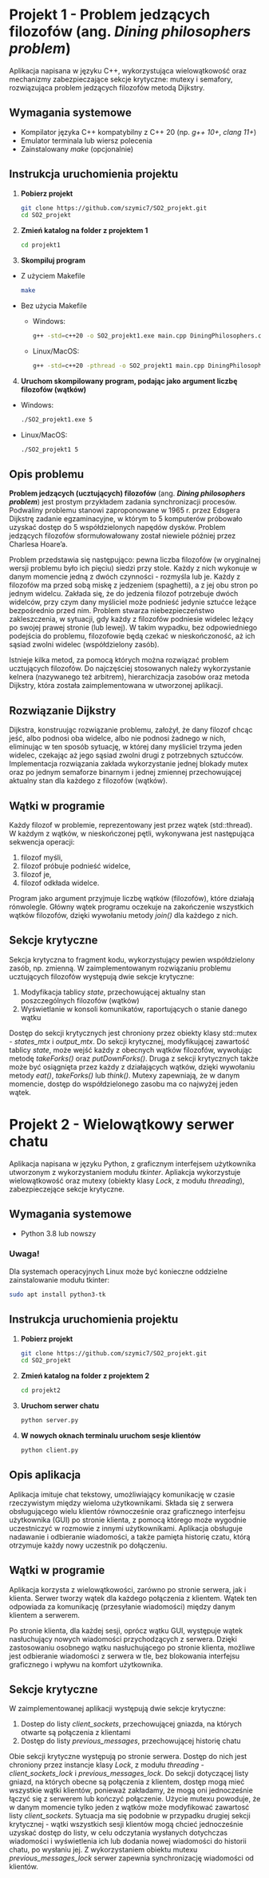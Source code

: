# Projekt 1 - Problem jedzących filozofów (ang. _Dining philosophers problem_)

Aplikacja napisana w języku C++, wykorzystująca wielowątkowość oraz mechanizmy zabezpieczające sekcje krytyczne: mutexy i semafory, rozwiązująca problem jedzących filozofów metodą Dijkstry.


## Wymagania systemowe
* Kompilator języka C++ kompatybilny z C++ 20 (np. _g++ 10+_, _clang 11+_)
* Emulator terminala lub wiersz polecenia
* Zainstalowany _make_ (opcjonalnie)


## Instrukcja uruchomienia projektu

1. **Pobierz projekt**

      ```bash
      git clone https://github.com/szymic7/SO2_projekt.git
      cd SO2_projekt
      ```

2. **Zmień katalog na folder z projektem 1**

      ```bash
      cd projekt1
      ```

3. **Skompiluj program**

* Z użyciem Makefile

    ```bash
    make
    ```

* Bez użycia Makefile

  * Windows:

      ```bash
      g++ -std=c++20 -o SO2_projekt1.exe main.cpp DiningPhilosophers.cpp
      ```
  
  * Linux/MacOS:

      ```bash
      g++ -std=c++20 -pthread -o SO2_projekt1 main.cpp DiningPhilosophers.cpp
      ```

4. **Uruchom skompilowany program, podając jako argument liczbę filozofów (wątków)**

* Windows:

    ```bash
    ./SO2_projekt1.exe 5
    ```

* Linux/MacOS:

    ```bash
    ./SO2_projekt1 5
    ```


## Opis problemu

**Problem jedzących (ucztujących) filozofów** (ang. _**Dining philosophers problem**_) jest prostym przykładem zadania synchronizacji procesów. Podwaliny problemu stanowi zaproponowane w 1965 r. przez Edsgera Dijkstrę zadanie egzaminacyjne, w którym to 5 komputerów próbowało uzyskać dostęp do 5 współdzielonych napędów dysków. Problem jedzących filozofów sformułowałowany został niewiele później przez Charlesa Hoare’a. 

Problem przedstawia się następująco: pewna liczba filozofów (w oryginalnej wersji problemu było ich pięciu) siedzi przy stole. Każdy z nich wykonuje w danym momencie jedną z dwóch czynności - rozmyśla lub je. Każdy z filozofów ma przed sobą miskę z jedzeniem (spaghetti), a z jej obu stron po jednym widelcu. Zakłada się, że do jedzenia filozof potrzebuje dwóch widelców, przy czym dany myśliciel może podnieść jedynie sztućce leżące bezpośrednio przed nim. Problem stwarza niebezpieczeństwo zakleszczenia, w sytuacji, gdy każdy z filozofów podniesie widelec leżący po swojej prawej stronie (lub lewej). W takim wypadku, bez odpowiedniego podejścia do problemu, filozofowie będą czekać w nieskończoność, aż ich sąsiad zwolni widelec (współdzielony zasób). 

Istnieje kilka metod, za pomocą których można rozwiązać problem ucztujących filozofów. Do najczęściej stosowanych należy wykorzystanie kelnera (nazywanego też arbitrem), hierarchizacja zasobów oraz metoda Dijkstry, która została zaimplementowana w utworzonej aplikacji.


## Rozwiązanie Dijkstry

Dijkstra, konstruując rozwiązanie problemu, założył, że dany filozof chcąc jeść, albo podnosi oba widelce, albo nie podnosi żadnego w nich, eliminując w ten sposób sytuację, w której dany myśliciel trzyma jeden widelec, czekając aż jego sąsiad zwolni drugi z potrzebnych sztućców. Implementacja rozwiązania zakłada wykorzystanie jednej blokady mutex oraz po jednym semaforze binarnym i jednej zmiennej przechowującej aktualny stan dla każdego z filozofów (wątków).


## Wątki w programie

Każdy filozof w problemie, reprezentowany jest przez wątek (std::thread). W każdym z wątków, w nieskończonej pętli, wykonywana jest następująca sekwencja operacji:
1. filozof myśli,
2. filozof próbuje podnieść widelce,
3. filozof je,
4. filozof odkłada widelce.

Program jako argument przyjmuje liczbę wątków (filozofów), które działają rónwolegle. Główny wątek programu oczekuje na zakończenie wszystkich wątków filozofów, dzięki wywołaniu metody _join()_ dla każdego z nich.


## Sekcje krytyczne

Sekcja krytyczna to fragment kodu, wykorzystujący pewien współdzielony zasób, np. zmienną. W zaimplementowanym rozwiązaniu problemu ucztujących filozofów występują dwie sekcje krytyczne:
1. Modyfikacja tablicy _state_, przechowującej aktualny stan poszczególnych filozofów (wątków)
2. Wyświetlanie w konsoli komunikatów, raportujących o stanie danego wątku

Dostęp do sekcji krytycznych jest chroniony przez obiekty klasy std::mutex - _states_mtx_ i _output_mtx_. Do sekcji krytycznej, modyfikującej zawartość tablicy _state_, może wejść każdy z obecnych wątków filozofów, wywołując metodę _takeForks()_ oraz _putDownForks()_. Druga z sekcji krytycznych także może być osiągnięta przez każdy z działających wątków, dzięki wywołaniu metody _eat()_, _takeForks()_ lub _think()_. Mutexy zapewniają, że w danym momencie, dostęp do współdzielonego zasobu ma co najwyżej jeden wątek.


# Projekt 2 - Wielowątkowy serwer chatu

Aplikacja napisana w języku Python, z graficznym interfejsem użytkownika utworzonym z wykorzystaniem modułu _tkinter_. Apliakcja wykorzystuje wielowątkowość oraz mutexy (obiekty klasy _Lock_, z modułu _threading_), zabezpieczejące sekcje krytyczne.


## Wymagania systemowe
* Python 3.8 lub nowszy

### Uwaga!
Dla systemach operacyjnych Linux może być konieczne oddzielne zainstalowanie modułu tkinter:

```bash
sudo apt install python3-tk
```

## Instrukcja uruchomienia projektu

1. **Pobierz projekt**

      ```bash
      git clone https://github.com/szymic7/SO2_projekt.git
      cd SO2_projekt
      ```

2. **Zmień katalog na folder z projektem 2**

      ```bash
      cd projekt2
      ```

3. **Uruchom serwer chatu**

      ```bash
      python server.py
      ```

4. **W nowych oknach terminalu uruchom sesje klientów**

      ```bash
      python client.py
      ```

## Opis aplikacja

Aplikacja imituje chat tekstowy, umożliwiający komunikację w czasie rzeczywistym między wieloma użytkownikami. Składa się z serwera obsługującego wielu klientów równocześnie oraz graficznego interfejsu użytkownika (GUI) po stronie klienta, z pomocą którego może wygodnie uczestniczyć w rozmowie z innymi użytkownikami. Aplikacja obsługuje nadawanie i odbieranie wiadomości, a także pamięta historię czatu, którą otrzymuje każdy nowy uczestnik po dołączeniu.


## Wątki w programie

Aplikacja korzysta z wielowątkowości, zarówno po stronie serwera, jak i klienta. Serwer tworzy wątek dla każdego połączenia z klientem. Wątek ten odpowiada za komunikację (przesyłanie wiadomości) między danym klientem a serwerem. 

Po stronie klienta, dla każdej sesji, oprócz wątku GUI, występuje wątek nasłuchujący nowych wiadomości przychodzących z serwera. Dzięki zastosowaniu osobnego wątku nasłuchującego po stronie klienta, możliwe jest odbieranie wiadomości z serwera w tle, bez blokowania interfejsu graficznego i wpływu na komfort użytkownika.


## Sekcje krytyczne

W zaimplementowanej aplikacji występują dwie sekcje krytyczne:
1. Dostep do listy _client_sockets_, przechowującej gniazda, na których otwarte są połączenia z klientami
2. Dostęp do listy _previous_messages_, przechowującej historię chatu

Obie sekcji krytyczne występują po stronie serwera. Dostęp do nich jest chroniony przez instancje klasy _Lock_, z modułu _threading_ - _client_sockets_lock_ i _previous_messages_lock_. Do sekcji dotyczącej listy gniazd, na których obecne są połączenia z klientem, dostęp mogą mieć wszystkie wątki klientów, ponieważ zakładamy, że mogą oni jednocześnie łączyć się z serwerem lub kończyć połączenie. Użycie mutexu powoduje, że w danym momencie tylko jeden z wątków może modyfikować zawartosć listy _client_sockets_. Sytuacja ma się podobnie w przypadku drugiej sekcji krytycznej - wątki wszystkich sesji klientów mogą chcieć jednocześnie uzyskać dostęp do listy, w celu odczytania wysłanych dotychczas wiadomości i wyświetlenia ich lub dodania nowej wiadomości do historii chatu, po wysłaniu jej. Z wykorzystaniem obiektu mutexu _previous_messages_lock_ serwer zapewnia synchronizację wiadomości od klientów.

